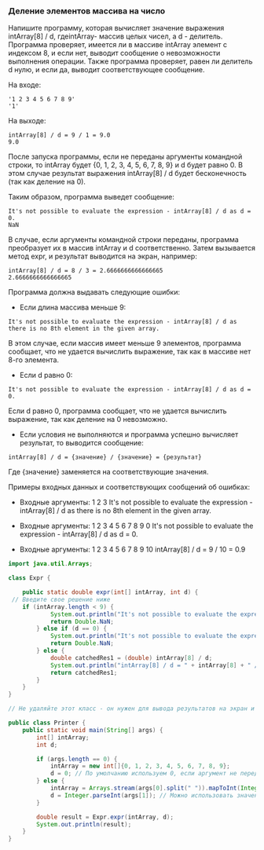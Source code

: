 ### Деление элементов массива на число
Напишите программу, которая вычисляет значение выражения intArray[8] / d, гдеintArray- массив целых чисел, а d - делитель.
Программа проверяет, имеется ли в массиве intArray элемент с индексом 8, и если нет, выводит сообщение о невозможности выполнения операции.
Также программа проверяет, равен ли делитель d нулю, и если да, выводит соответствующее сообщение.

На входе:
```
'1 2 3 4 5 6 7 8 9'
'1'
```
На выходе:
```
intArray[8] / d = 9 / 1 = 9.0
9.0
```
После запуска программы, если не переданы аргументы командной строки, то intArray будет {0, 1, 2, 3, 4, 5, 6, 7, 8, 9} и d будет равно 0. В этом случае результат выражения intArray[8] / d будет бесконечность (так как деление на 0).

Таким образом, программа выведет сообщение:
```
It's not possible to evaluate the expression - intArray[8] / d as d = 0.
NaN
```
В случае, если аргументы командной строки переданы, программа преобразует их в массив intArray и d соответственно. Затем вызывается метод expr, и результат выводится на экран, например:
```
intArray[8] / d = 8 / 3 = 2.6666666666666665
2.6666666666666665
```
Программа должна выдавать следующие ошибки:

- Если длина массива меньше 9:
```
It's not possible to evaluate the expression - intArray[8] / d as there is no 8th element in the given array.
```
В этом случае, если массив имеет меньше 9 элементов, программа сообщает, что не удается вычислить выражение, так как в массиве нет 8-го элемента.

- Если d равно 0:
```
It's not possible to evaluate the expression - intArray[8] / d as d = 0.
```
Если d равно 0, программа сообщает, что не удается вычислить выражение, так как деление на 0 невозможно.

- Если условия не выполняются и программа успешно вычисляет результат, то выводится сообщение:
```
intArray[8] / d = {значение} / {значение} = {результат}
```
Где {значение} заменяется на соответствующие значения.

Примеры входных данных и соответствующих сообщений об ошибках:

- Входные аргументы: 1 2 3 It's not possible to evaluate the expression - intArray[8] / d as there is no 8th element in the given array.

- Входные аргументы: 1 2 3 4 5 6 7 8 9 0
It's not possible to evaluate the expression - intArray[8] / d as d = 0.

- Входные аргументы: 1 2 3 4 5 6 7 8 9 10
intArray[8] / d = 9 / 10 = 0.9
``` Java
import java.util.Arrays;

class Expr {

    public static double expr(int[] intArray, int d) {
 // Введите свое решение ниже
    if (intArray.length < 9) {
            System.out.println("It's not possible to evaluate the expression - intArray[8] / d as there is no 8th element in the given array.");
            return Double.NaN;
        } else if (d == 0) {
            System.out.println("It's not possible to evaluate the expression - intArray[8] / d as d = 0.");
            return Double.NaN;
        } else {
            double catchedRes1 = (double) intArray[8] / d;
            System.out.println("intArray[8] / d = " + intArray[8] + " / " + d + " = " + catchedRes1);
            return catchedRes1;
        }
    }
}

// Не удаляйте этот класс - он нужен для вывода результатов на экран и проверки

public class Printer {
    public static void main(String[] args) {
        int[] intArray;
        int d;

        if (args.length == 0) {
            intArray = new int[]{0, 1, 2, 3, 4, 5, 6, 7, 8, 9};
            d = 0; // По умолчанию используем 0, если аргумент не передан
        } else {
            intArray = Arrays.stream(args[0].split(" ")).mapToInt(Integer::parseInt).toArray();
            d = Integer.parseInt(args[1]); // Можно использовать значение по умолчанию или передать его как аргумент.
        }

        double result = Expr.expr(intArray, d);
        System.out.println(result);
    }
}
```